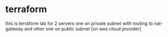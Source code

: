 # terraform
this is terraform lab for 2 servers one on private subnet with routing to nat-gateway and other one on public subnet [on aws cloud provider]
